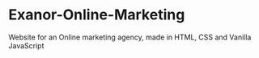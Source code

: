 # Exanor-Online-Marketing
Website for an Online marketing agency, made in HTML, CSS and Vanilla JavaScript
